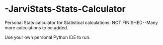 # -JarviStats-Stats-Calculator
Personal Stats calculator for Statistical calculations.
 NOT FINISHED--Many more calculations to be added.
 
 Use your own personal Python IDE to run.
